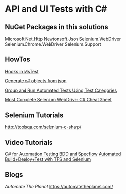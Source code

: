 # API and UI Tests with C#

## NuGet Packages in this solutions

Microsoft.Net.Http
Newtonsoft.Json
Selenium.WebDriver
Selenium.Chrome.WebDriver
Selenium.Support


## HowTos

[Hooks in MsTest](https://stackoverflow.com/questions/2382552/is-it-possible-to-execute-code-once-before-all-tests-run)

[Generate c# objects from json](http://json2csharp.com/)

[Group and Run Automated Tests Using Test Categories](https://msdn.microsoft.com/en-us/library/dd286683.aspx)

[Most Complete Selenium WebDriver C# Cheat Sheet](https://automatetheplanet.com/selenium-webdriver-csharp-cheat-sheet/)

## Selenium Tutorials

http://toolsqa.com/selenium-c-sharp/

## Video Tutorials

[C# for Automation Testing](https://www.youtube.com/playlist?list=PL6tu16kXT9Pp3NFZgLbPZXEykeGQwxGSx)
[BDD and Specflow](https://www.youtube.com/watch?v=tfq9FlkyaUM&index=1&list=PL6tu16kXT9Pp3wrsaYyNRnK1QkvVv6qdI)
[Automated Build+Deploy+Test with TFS and Selenium](https://www.youtube.com/playlist?list=PL6tu16kXT9PrnirBYc9kyUWM3ODffrwDt)

## Blogs

*Automate The Planet*
https://automatetheplanet.com/